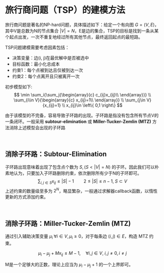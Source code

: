 
# 旅行商问题（TSP）的建模方法
旅行商问题是著名的NP-hard问题，具体描述如下：给定一个有向图 $G=(V,E)$，其中V是总数为N的节点集合 $|V|=N$，E是边的集合，TSP的目标是找到一条从某个起点出发，一次不重复地经过所有其他节点，最终返回起点的最短路。

TSP问题建模需要考虑因素包括：
- 决策变量：边(i, j)在最优解中是否被选中
- 目标函数：最小化总成本
- 约束1：每个点被到达且仅被到达一次
- 约束2：每个点离开且只被离开一次

初步模型如下:
$$
\min  \sum_i{\sum_j{\begin{array}{c}
	c_{ij}x_{ij}\\
\end{array}}}
\\
\sum_{i\in V}{\begin{array}{c}
	x_{ij}=1\\
\end{array}}
\\
\sum_{j\in V}{x_{ij}=1}
\\
x_{ij}\in \left\{ 0,1 \right\} 
$$

由于该模型的不完备，容易导致子环路的出现。子环路是指没有包含所有节点V的一条闭环。一般采用 **subtour-elimination** 或 **Miller-Tucker-Zemlin (MTZ)** 方法消除上述模型会出现的子环路

<br />

## **消除子环路：Subtour-Elimination**
子环路出现意味着出现了包含点个数为 $S,(S<|V|=N)$ 的子环。因此我们可以朴素地认为，只要加入子环路删除约束，依次删除所有少于N的子环即可。
$$
\sum_{i,j\in S}{x_{ij}\le |S|-1} \qquad 2\le|S|\le n-1,\; S\subset V
$$
上述约束的数量级至多为 $2^N$，略显繁杂，一般通过求解器callback函数，以惰性更新的方式添加约束。

<br />

## **消除子环路：Miller-Tucker-Zemlin (MTZ)**
通过引入辅助决策变量 $\mu_i \; \forall i \in V, \mu_i \ge 0$，对于每条边 $(i,j) \in E$，构造 MTZ 约束。

$$ \mu_i-\mu_j+Mx_{ij} \le M-1, \quad \forall i,j \in V, \; i,j\ne 0, i\ne j $$

M是一个足够大的正数，理论上应当为 $\mu_i -\mu_j+1$ 的一个上界即可。